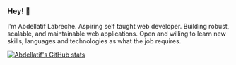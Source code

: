### Hey! 👋

I'm Abdellatif Labreche.
Aspiring self taught web developer. Building robust, scalable, and maintainable web applications. Open and willing to learn new skills, languages and technologies as what the job requires.

[![Abdellatif's GitHub stats](https://github-readme-stats.vercel.app/api?username=abdellatifLabr)](https://github.com/abdellatifLabr/github-readme-stats)
